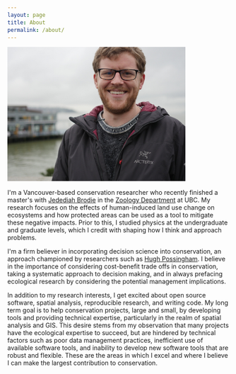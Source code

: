 ```yaml
---
layout: page
title: About
permalink: /about/
---
```


<img src="/img/matt-grey.jpg" alt="me" class="center" style="width:80%;" />

I'm a Vancouver-based conservation researcher who recently finished a master's with [Jedediah Brodie](http://jedediahbrodie.weebly.com/) in the [Zoology Department](http://www.zoology.ubc.ca/) at UBC. My research focuses on the effects of human-induced land use change on ecosystems and how protected areas can be used as a tool to mitigate these negative impacts. Prior to this, I studied physics at the undergraduate and graduate levels, which I credit with shaping how I think and approach problems.  

I'm a firm believer in incorporating decision science into conservation, an approach championed by researchers such as [Hugh Possingham](http://www.possinghamlab.org/). I believe in the importance of considering cost-benefit trade offs in conservation, taking a systematic approach to decision making, and in always prefacing ecological research by considering the potential management implications.  

In addition to my research interests, I get excited about open source software, spatial analysis, reproducible research, and writing code. My long term goal is to help conservation projects, large and small, by developing tools and providing technical expertise, particularly in the realm of spatial analysis and GIS. This desire stems from my observation that many projects have the ecological expertise to succeed, but are hindered by technical factors such as poor data management practices, inefficient use of available software tools, and inability to develop new software tools that are robust and flexible. These are the areas in which I excel and where I believe I can make the largest contribution to conservation.  